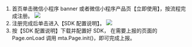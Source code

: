 1. 首页单击微信小程序 banner 或者微信小程序产品页【立即使用】，按流程完成注册。
![](//mc.qcloudimg.com/static/img/a1b9ab868d5d83b37eec147897b91ff1/image.png)
2. 注册完成后单击进入【SDK 配置说明】。
![](//mc.qcloudimg.com/static/img/b9993ff4b735d12f6dfc83cf632ec442/image.png)
3. 按【SDK 配置说明】下载并配置好 SDK， 在需要上报的页面的 Page.onLoad 调用 mta.Page.init()，即可完成上报。
